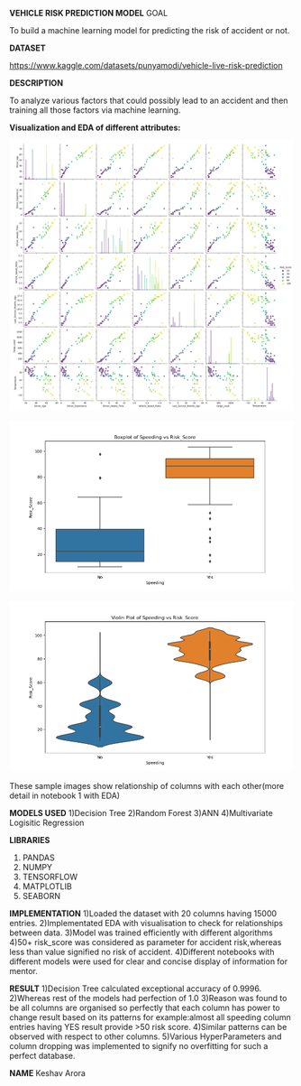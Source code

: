 **VEHICLE RISK PREDICTION MODEL**
GOAL

To build a machine learning model for predicting the risk of accident or not.

**DATASET**

https://www.kaggle.com/datasets/punyamodi/vehicle-live-risk-prediction

**DESCRIPTION**

To analyze various factors that could possibly lead to an accident and then training all those factors via machine learning.

**Visualization and EDA of different attributes:**

![Alt Text](./Images/1.png)

![Alt Text](./Images/2.png)

![Alt Text](./Images/3.png)


These sample images show relationship of columns with each other(more detail in notebook 1 with EDA)

**MODELS USED**
1)Decision Tree 
2)Random Forest
3)ANN 
4)Multivariate Logisitic Regression

**LIBRARIES**
1) PANDAS
2) NUMPY
3) TENSORFLOW
4) MATPLOTLIB
5) SEABORN

**IMPLEMENTATION**
1)Loaded the dataset with 20 columns having 15000 entries.
2)Implementated EDA with visualisation to check for relationships between data.
3)Model was trained efficiently with different algorithms
4)50+ risk_score was considered as parameter for accident risk,whereas less than value signified no risk of accident.
4)Different notebooks with different models were used for clear and concise display of information for mentor.

**RESULT**
1)Decision Tree calculated exceptional accuracy of 0.9996.
2)Whereas rest of the models had perfection of 1.0
3)Reason was found to be all columns are organised so perfectly that each column has power to change result based on its patterns 
for example:almost all speeding column entries having YES result provide >50 risk score.
4)Similar patterns can be observed with respect to other columns.
5)Various HyperParameters and column dropping was implemented to signify no overfitting for such a perfect database.

**NAME**
Keshav Arora
